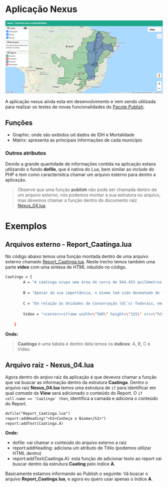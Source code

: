 # Aplicação Nexus


![img](https://github.com/CristianoAugustoChico/Application_code/blob/master/Exemplo_Nexus/Imagens/applicacao.png?raw=true)


A aplicação nexus ainda esta em desenvolvimento e vem sendo utilizada para realizar os testes de novas funcionalidades do [Pacote Publish].

## Funções
 - Graphic: onde são exibidos od dados de IDH e Mortalidade
 - Matrix: apresenta as principais informações de cada município


### Outros atributos

Devido a grande quantidade de informações contida na aplicação estaos utilizando o fundo **dofile**, que é nativa do Lua, bem similar ao *include* do PHP e tem como caracterisitca chamar um arquivo esterno para dentro a aplicação. 

> Observe que uma função **publish** não pode ser chamada dentro de um arquivo externo, nós podemos montar a sua estrutura no arquivo, mas devemos chamar a função dentro do documento raiz [Nexus_04.lua].

# Exemplos

## Arquivos externo - Report_Caatinga.lua 
No código abaixo temos uma função montada dentro de uma arquivo externo chamado [Report_Caatinga.lua]. Neste trecho temos também uma parte **video** com uma sintexa de *HTML* inbutido no código.

```sh
Caatinga = {
		A = "A caatinga ocupa uma área de cerca de 844.453 quilômetros quadrados, o equivalente a 11% do território nacional. Engloba os estados Alagoas, Bahia, Ceará, Maranhão, Pernambuco, Paraíba, Rio Grande do Norte, Piauí, Sergipe e o norte de Minas Gerais. Rico em biodiversidade, o bioma abriga 178 espécies de mamíferos, 591 de aves, 177 de répteis, 79 espécies de anfíbios, 241 de peixes e 221 abelhas. Cerca de 27 milhões de pessoas vivem na região, a maioria carente e dependente dos recursos do bioma para sobreviver. A caatinga tem um imenso potencial para a conservação de serviços ambientais, uso sustentável e bioprospecção que, se bem explorado, será decisivo para o desenvolvimento da região e do país. A biodiversidade da caatinga ampara diversas atividades econômicas voltadas para fins agrosilvopastoris e industriais, especialmente nos ramos farmacêutico, de cosméticos, químico e de alimentos.",

		B = "Apesar da sua importância, o bioma tem sido desmatado de forma acelerada, principalmente nos últimos anos, devido principalmente ao consumo de lenha nativa, explorada de forma ilegal e insustentável, para fins domésticos e indústrias, ao sobrepastoreio e a conversão para pastagens e agricultura. Frente ao avançado desmatamento que chega a 46% da área do bioma, segundo dados do Ministério do Meio Ambiente (MMA), o governo busca concretizar uma agenda de criação de mais unidades de conservação federais e estaduais no bioma, além de promover alternativas para o uso sustentável da sua biodiversidade.",

		C = "Em relação às Unidades de Conservação (UC´s) federais, em 2009 foi criado o Monumento Natural do Rio São Francisco, com 27 mil hectares, que engloba os estados de Alagoas, Bahia e Sergipe e, em 2010, o Parque Nacional das Confusões, no Piauí foi ampliado em 300 mil hectares, passando a ter 823.435,7 hectares. Em 2012 foi criado o Parque Nacional da Furna Feia, nos Municípios de Baraúna e Mossoró, no estado do Rio Grande do Norte, com 8.494 ha. Com estas novas unidades, a área protegida por unidades de conservação no bioma aumentou para cerca de 7,5%. Ainda assim, o bioma continuará como um dos menos protegidos do país, já que pouco mais de 1% destas unidades são de Proteção Integral. Ademais, grande parte das unidades de conservação do bioma, especialmente as Áreas de Proteção Ambiental – APAs, têm baixo nível de implementação.",

		Video = "<center><iframe width=\"560\" height=\"315\" src=\"https://www.youtube.com/embed/_O4TXbfYPng\" frameborder=\"0\" allow=\"accelerometer; autoplay; encrypted-media; gyroscope; picture-in-picture\" allowfullscreen></iframe></center>"

	}
```

**Onde:**
> **Caatinga** é uma tabela e dentro dela temos os **índices**: A, B, C e Video.

## Arquivo raiz - Nexus_04.lua

Agora dentro do arqivo raiz da aplicação é que devevos chamar a função que vai buscar as informação dentro da estrutura **Caatinga**.
Dentro o arquivo raiz **Nexus_04.lua** temos uma estrutura de `if` para identificar em qual *camada* da **View** será adicionado o conteúdo do Report.
O `if cell.name == 'Caatinga' then`, identifica a camada e adiciona o conteúdo do Report.

```
dofile("Report_Caatinga.lua")
report:addHeading("<h2>Conheça o Bioma</h2>")
report:addText(Caatinga.A)
```

**Onde:**
 - dofile: vai chamar o conteúdo do arquivo externo a raiz
 - report:addHeading: adiciona um atributo de Títilo (podemos utilizar HTML dentro)
 - report:addText(Caatinga.A): esta função de adicionar texto ao report vai buscar dentro da estrutura **Caating** pelo índice **A**.
 
Basicamente estamos informando ao Publish o seguinte: 
Vá buscar o arquivo **Report_Caatinga.lua**, e agora eu quero usar apenas o índice **A**. 


[Pacote Publish]: <https://github.com/TerraME/publish>
[Nexus_04.lua]: <https://github.com/CristianoAugustoChico/Application_code/blob/master/Exemplo_Nexus/Nexus_04.lua>
[Report_Caatinga.lua]: <https://github.com/CristianoAugustoChico/Application_code/blob/master/Exemplo_Nexus/Report_Caatinga.lua>
